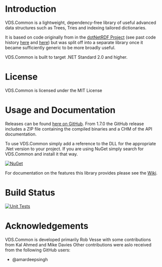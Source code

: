 
# Introduction

VDS.Common is a lightweight, dependency-free library of useful advanced data structures such as Trees, Tries and indexing tailored dictionaries.

It is based on code originally from in the [dotNetRDF Project][1] (see past code history [here][2] and [here][3]) but was split off into a separate library once it became sufficiently generic to be more broadly useful.

VDS.Common is built to target .NET Standard 2.0 and higher.

# License

VDS.Common is licensed under the MIT License

# Usage and Documentation

Releases can be found [here on GitHub](https://github.com/dotnetrdf/vds-common/releases). From 1.7.0 the GitHub release includes a ZIP file containing the compiled binaries and a CHM of the API documentation.

To use VDS.Common simply add a reference to the DLL for the appropriate .Net version to your project.  If you are using NuGet simply search for VDS.Common and install it that way.

[![NuGet](https://img.shields.io/nuget/v/VDS.Common.svg)](https://www.nuget.org/packages/VDS.Common)

For documentation on the features this library provides please see the [Wiki][4].

# Build Status

[![Unit Tests](https://github.com/dotnetrdf/vds-common/actions/workflows/build.yaml/badge.svg)](https://github.com/dotnetrdf/vds-common/actions/workflows/build.yaml)

# Acknowledgements

VDS.Common is developed primarily Rob Vesse with some contributions from Kal Ahmed and Mike Davies
Other contributions were aslo received from the following GitHub users:

- @amardeepsingh

[1]: https://dotnetrdf.org/
[2]: https://bitbucket.org/dotnetrdf/dotnetrdf/src/4365cd7d087158b72c2e4053879bede2e194cdec/Libraries/core/net40/Common?at=default
[3]: https://bitbucket.org/dotnetrdf/dotnetrdf/src/3378cdd89cc59dedb294657085da648946d76bb4/Libraries/core/Common?at=default
[4]: https://github.com/dotnetrdf/vds-common/wiki/Home
